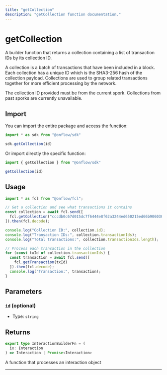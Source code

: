 ```yaml
---
title: "getCollection"
description: "getCollection function documentation."
---
```


<!-- THIS DOCUMENT IS AUTO-GENERATED FROM [onflow/sdk/src/build/build-get-collection.ts](https://github.com/onflow/fcl-js/tree/master/packages/sdk/src/build/build-get-collection.ts). DO NOT EDIT MANUALLY -->

# getCollection

A builder function that returns a collection containing a list of transaction IDs by its collection ID.

A collection is a batch of transactions that have been included in a block. Each collection has a unique ID
which is the SHA3-256 hash of the collection payload. Collections are used to group related transactions
together for more efficient processing by the network.

The collection ID provided must be from the current spork. Collections from past sporks are currently unavailable.

## Import

You can import the entire package and access the function:

```typescript
import * as sdk from "@onflow/sdk"

sdk.getCollection(id)
```

Or import directly the specific function:

```typescript
import { getCollection } from "@onflow/sdk"

getCollection(id)
```

## Usage

```typescript
import * as fcl from "@onflow/fcl";

// Get a collection and see what transactions it contains
const collection = await fcl.send([
  fcl.getCollection("cccdb0c67d015dc7f6444e8f62a3244ed650215ed66b90603006c70c5ef1f6e5")
]).then(fcl.decode);

console.log("Collection ID:", collection.id);
console.log("Transaction IDs:", collection.transactionIds);
console.log("Total transactions:", collection.transactionIds.length);

// Process each transaction in the collection
for (const txId of collection.transactionIds) {
  const transaction = await fcl.send([
    fcl.getTransaction(txId)
  ]).then(fcl.decode);
  console.log("Transaction:", transaction);
}
```

## Parameters

### `id` (optional)


- Type: `string`


## Returns

```typescript
export type InteractionBuilderFn = (
  ix: Interaction
) => Interaction | Promise<Interaction>
```


A function that processes an interaction object

---